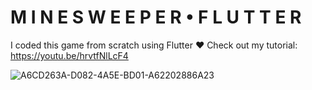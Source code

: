 # M I N E S W E E P E R • F L U T T E R

I coded this game from scratch using Flutter ♥ Check out my tutorial: https://youtu.be/hrvtfNlLcF4

![A6CD263A-D082-4A5E-BD01-A62202886A23](https://user-images.githubusercontent.com/29016489/143785423-1d0b8413-0788-4f89-a7e8-923f17820421.JPG)
